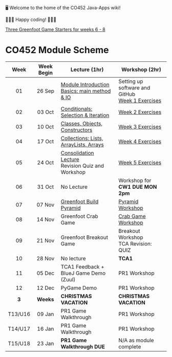🖥️ Welcome to the home of the CO452 Java-Apps wiki!

👨🏻‍💻 Happy coding! 👩🏽‍💻

[Three Greenfoot Game Starters for weeks 6 - 8](https://github.com/BNU-CO452/Greenfoot-Apps)

# CO452 Module Scheme
| Week | Week Begin | Lecture (1hr) | Workshop (2hr) |
| :---: | :---: | ---- | ---- |
| 01 | 26 Sep | [Module Introduction](https://github.com/BNU-CO452/Java-Apps/blob/main/docs/CO452%20Lecture%200%20-%20Introduction%20to%20the%20Module.pdf)<br/>[Basics: main method & IO](https://github.com/BNU-CO452/Java-Apps/blob/main/docs/CO452%20Lecture%201%20-%20Basics%2C%20Main%2C%20IO.pdf) | Setting up software and GitHub<br/> [Week 1 Exercises](https://github.com/BNU-CO452/Java-Apps/wiki/W1-VSC-Basics-Exercises) |  
| 02 | 03 Oct | [Conditionals: Selection & Iteration](https://github.com/BNU-CO452/Java-Apps/blob/main/docs/CO452%20Lecture%202%20-%20Selection%20and%20Iteration.pdf) | [Week 2 Exercises](https://github.com/BNU-CO452/Java-Apps/wiki/W2-VSC-Conditionals-Exercises) |
| 03 | 10 Oct | [Classes, Objects, Constructors](https://github.com/BNU-CO452/Java-Apps/blob/main/docs/CO452%20Lecture%203%20-%20Classes%20and%20Objects.pdf) | [Week 3 Exercises](https://github.com/BNU-CO452/Java-Apps/wiki/W3-VSC-Classes-and-Objects-Exercises) |
| 04 | 17 Oct | [Collections: Lists, ArrayLists, Arrays](https://github.com/BNU-CO452/Java-Apps/blob/main/docs/CO452%20Lecture%204%20-%20Collections%2C%20ArrayList%20and%20Generics.pdf) | [Week 4 Exercises](https://github.com/BNU-CO452/Java-Apps/wiki/W4-VSC-Collection-Exercises) |
| 05 | 24 Oct | [Consolidation Lecture](https://github.com/BNU-CO452/Java-Apps/blob/main/docs/CO452%20Lecture%205%20-%20Revision_Consolidation%20Lecture.pdf)<br/>Revision Quiz and Workshop | [Week 5 Exercises](https://github.com/BNU-CO452/Java-Apps/wiki/W5-VSC-Consolidation-Exercises) | 
| 06 | 31 Oct | No Lecture | Workshop for **CW1 DUE MON 2pm** |  
| 07 | 07 Nov | [Greenfoot Build Pyramid]() | [Pyramid Workshop](https://github.com/BNU-CO452/Java-Apps/wiki/MarioPyramid) |
| 08 | 14 Nov | Greenfoot  Crab Game | [Crab Game Workshop](https://github.com/BNU-CO452/Java-Apps/wiki/Crab-Game) | 
| 09 | 21 Nov | Greenfoot Breakout Game | Breakout Workshop <br/>TCA Revision: QUIZ  |  
| 10 | 28 Nov | No lecture | **TCA1** | 
| 11 | 05 Dec | TCA1 Feedback + BlueJ Game Demo (Zuul) | PR1 Workshop |  
| 12 | 12 Dec | PyGame Demo | PR1 Workshop | 
| **3** | **Weeks** | **CHRISTMAS VACATION** | **CHRISTMAS VACATION** | 
| T13/U16 | 09 Jan | PR1 Game Walkthrough | PR1 Workshop |  
| T14/U17 | 16 Jan | PR1 Game Walkthrough  | PR1 Workshop |
| T15/U18 | 23 Jan | **PR1 Game Walkthrough DUE** | N/A as module complete | 